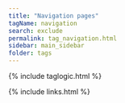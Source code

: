 ```yaml
---
title: "Navigation pages"
tagName: navigation
search: exclude
permalink: tag_navigation.html
sidebar: main_sidebar
folder: tags
---
```

{% include taglogic.html %}

{% include links.html %}
